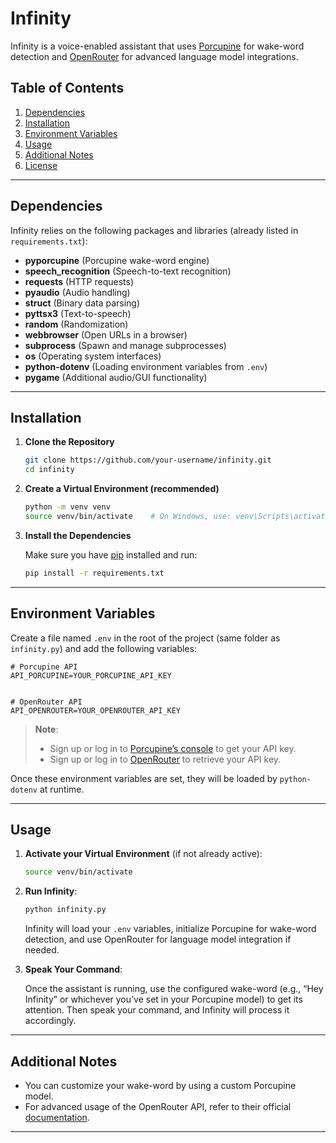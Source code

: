# Infinity

Infinity is a voice-enabled assistant that uses [Porcupine](https://picovoice.ai/platform/porcupine/) for wake-word detection and [OpenRouter](https://openrouter.ai/) for advanced language model integrations.

## Table of Contents
1. [Dependencies](#dependencies)
2. [Installation](#installation)
3. [Environment Variables](#environment-variables)
4. [Usage](#usage)
5. [Additional Notes](#additional-notes)
6. [License](#license)

---

## Dependencies

Infinity relies on the following packages and libraries (already listed in `requirements.txt`):
- **pyporcupine** (Porcupine wake-word engine)
- **speech_recognition** (Speech-to-text recognition)
- **requests** (HTTP requests)
- **pyaudio** (Audio handling)
- **struct** (Binary data parsing)
- **pyttsx3** (Text-to-speech)
- **random** (Randomization)
- **webbrowser** (Open URLs in a browser)
- **subprocess** (Spawn and manage subprocesses)
- **os** (Operating system interfaces)
- **python-dotenv** (Loading environment variables from `.env`)
- **pygame** (Additional audio/GUI functionality)

---

## Installation

1. **Clone the Repository**

   ```bash
   git clone https://github.com/your-username/infinity.git
   cd infinity
   ```

2. **Create a Virtual Environment (recommended)**

   ```bash
   python -m venv venv
   source venv/bin/activate    # On Windows, use: venv\Scripts\activate
   ```

3. **Install the Dependencies**

   Make sure you have [pip](https://pip.pypa.io/en/stable/) installed and run:

   ```bash
   pip install -r requirements.txt
   ```

---

## Environment Variables

Create a file named `.env` in the root of the project (same folder as `infinity.py`) and add the following variables:

```dotenv
# Porcupine API
API_PORCUPINE=YOUR_PORCUPINE_API_KEY


# OpenRouter API
API_OPENROUTER=YOUR_OPENROUTER_API_KEY

```

> **Note**:  
> - Sign up or log in to [Porcupine’s console](https://console.picovoice.ai/) to get your API key.  
> - Sign up or log in to [OpenRouter](https://openrouter.ai/) to retrieve your API key.

Once these environment variables are set, they will be loaded by `python-dotenv` at runtime.

---

## Usage

1. **Activate your Virtual Environment** (if not already active):

   ```bash
   source venv/bin/activate
   ```

2. **Run Infinity**:

   ```bash
   python infinity.py
   ```

   Infinity will load your `.env` variables, initialize Porcupine for wake-word detection, and use OpenRouter for language model integration if needed.

3. **Speak Your Command**:

   Once the assistant is running, use the configured wake-word (e.g., “Hey Infinity” or whichever you’ve set in your Porcupine model) to get its attention. Then speak your command, and Infinity will process it accordingly.

---

## Additional Notes

- You can customize your wake-word by using a custom Porcupine model.  
- For advanced usage of the OpenRouter API, refer to their official [documentation](https://openrouter.ai/docs).

---



   
   
